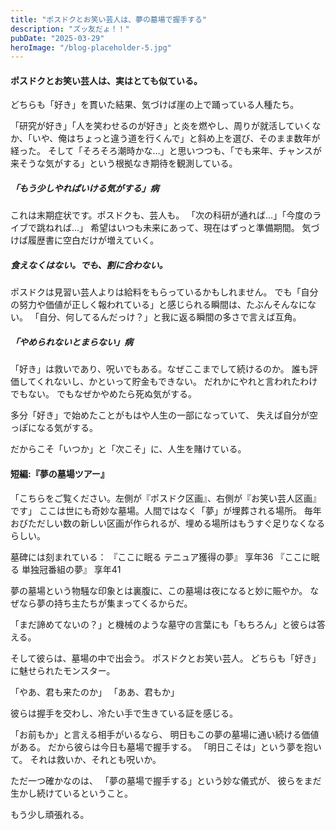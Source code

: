 ```yaml
---
title: "ポスドクとお笑い芸人は、夢の墓場で握手する"
description: "ズッ友だょ！！"
pubDate: "2025-03-29"
heroImage: "/blog-placeholder-5.jpg"
---
```


#### ポスドクとお笑い芸人は、実はとても似ている。

どちらも「好き」を貫いた結果、気づけば崖の上で踊っている人種たち。

「研究が好き」「人を笑わせるのが好き」と炎を燃やし、周りが就活していくなか、「いや、俺はちょっと違う道を行くんで」と斜め上を選び、そのまま数年が経った。
そして「そろそろ潮時かな…」と思いつつも、「でも来年、チャンスが来そうな気がする」という根拠なき期待を観測している。

##### 「もう少しやればいける気がする」病

これは末期症状です。ポスドクも、芸人も。
「次の科研が通れば…」「今度のライブで跳ねれば…」
希望はいつも未来にあって、現在はずっと準備期間。
気づけば履歴書に空白だけが増えていく。

##### 食えなくはない。でも、割に合わない。

ポスドクは見習い芸人よりは給料をもらっているかもしれません。
でも「自分の努力や価値が正しく報われている」と感じられる瞬間は、たぶんそんなにない。
「自分、何してるんだっけ？」と我に返る瞬間の多さで言えば互角。

##### 「やめられないとまらない」病

「好き」は救いであり、呪いでもある。なぜここまでして続けるのか。
誰も評価してくれないし、かといって貯金もできない。
だれかにやれと言われたわけでもない。
でもなぜかやめたら死ぬ気がする。

多分「好き」で始めたことがもはや人生の一部になっていて、
失えば自分が空っぽになる気がする。

だからこそ「いつか」と「次こそ」に、人生を賭けている。

#### 短編:『夢の墓場ツアー』

「こちらをご覧ください。左側が『ポスドク区画』、右側が『お笑い芸人区画』です」
ここは世にも奇妙な墓場。人間ではなく「夢」が埋葬される場所。
毎年おびただしい数の新しい区画が作られるが、埋める場所はもうすぐ足りなくなるらしい。

墓碑には刻まれている：
『ここに眠る テニュア獲得の夢』 享年36
『ここに眠る 単独冠番組の夢』 享年41

夢の墓場という物騒な印象とは裏腹に、この墓場は夜になると妙に賑やか。
なぜなら夢の持ち主たちが集まってくるからだ。

「まだ諦めてないの？」と機械のような墓守の言葉にも「もちろん」と彼らは答える。

そして彼らは、墓場の中で出会う。
ポスドクとお笑い芸人。
どちらも「好き」に魅せられたモンスター。

「やあ、君も来たのか」
「ああ、君もか」

彼らは握手を交わし、冷たい手で生きている証を感じる。

「お前もか」と言える相手がいるなら、
明日もこの夢の墓場に通い続ける価値がある。
だから彼らは今日も墓場で握手する。
「明日こそは」という夢を抱いて。
それは救いか、それとも呪いか。

ただ一つ確かなのは、
「夢の墓場で握手する」という妙な儀式が、
彼らをまだ生かし続けているということ。

もう少し頑張れる。